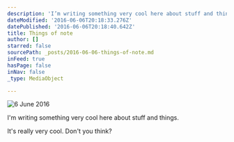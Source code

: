 ```yaml
---
description: 'I’m writing something very cool here about stuff and things. '
dateModified: '2016-06-06T20:18:33.276Z'
datePublished: '2016-06-06T20:18:40.642Z'
title: Things of note
author: []
starred: false
sourcePath: _posts/2016-06-06-things-of-note.md
inFeed: true
hasPage: false
inNav: false
_type: MediaObject

---
```

![6 June 2016](https://the-grid-user-content.s3-us-west-2.amazonaws.com/bbb95096-c3a8-4b90-b200-e45ec605b84e.jpg)

I'm writing something very cool here about stuff and things. 

It's really very cool. Don't you think?